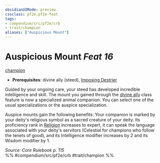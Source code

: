 ```yaml
---
obsidianUIMode: preview
cssclass: pf2e,pf2e-feat
tags:
- compendium/src/pf2e/crb
- trait/champion
aliases: ["Auspicious Mount"]
---
```

# Auspicious Mount  *Feat 16*  
[champion](/rules/traits/champion.md)  

- **Prerequisites**: divine ally (steed), [Imposing Destrier](/compendium/feats/imposing-destrier.md)

Guided by your ongoing care, your steed has developed incredible intelligence and skill. The mount you gained through the [divine ally](/compendium/feats/divine-ally.md) class feature is now a specialized animal companion. You can select one of the usual specializations or the auspice specialization.

Auspice mounts gain the following benefits: Your companion is marked by your deity's religious symbol as a sacred creature of your deity. Its proficiency rank in [Religion](/compendium/skills.md#Religion) increases to expert, it can speak the language associated with your deity's servitors (Celestial for champions who follow the tenets of good), and its Intelligence modifier increases by 2 and its Wisdom modifier by 1.

*Source: Core Rulebook p. 115*  
%% #compendium/src/pf2e/crb #trait/champion %%